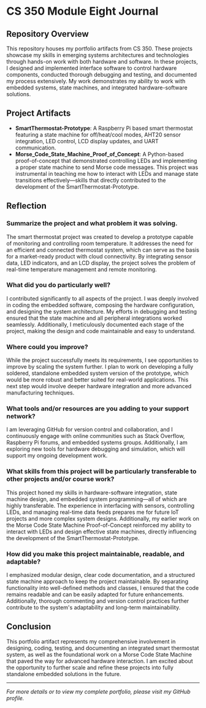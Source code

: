 # CS 350 Module Eight Journal

## Repository Overview

This repository houses my portfolio artifacts from CS 350. These projects showcase my skills in emerging systems architectures and technologies through hands-on work with both hardware and software. In these projects, I designed and implemented interface software to control hardware components, conducted thorough debugging and testing, and documented my process extensively. My work demonstrates my ability to work with embedded systems, state machines, and integrated hardware-software solutions.

## Project Artifacts

- **SmartThermostat-Prototype**: A Raspberry Pi based smart thermostat featuring a state machine for off/heat/cool modes, AHT20 sensor integration, LED control, LCD display updates, and UART communication.
- **Morse_Code_State_Machine_Proof_of_Concept**: A Python-based proof-of-concept that demonstrated controlling LEDs and implementing a proper state machine to send Morse code messages. This project was instrumental in teaching me how to interact with LEDs and manage state transitions effectively—skills that directly contributed to the development of the SmartThermostat-Prototype.

## Reflection

### Summarize the project and what problem it was solving.
The smart thermostat project was created to develop a prototype capable of monitoring and controlling room temperature. It addresses the need for an efficient and connected thermostat system, which can serve as the basis for a market-ready product with cloud connectivity. By integrating sensor data, LED indicators, and an LCD display, the project solves the problem of real-time temperature management and remote monitoring.

### What did you do particularly well?
I contributed significantly to all aspects of the project. I was deeply involved in coding the embedded software, composing the hardware configuration, and designing the system architecture. My efforts in debugging and testing ensured that the state machine and all peripheral integrations worked seamlessly. Additionally, I meticulously documented each stage of the project, making the design and code maintainable and easy to understand.

### Where could you improve?
While the project successfully meets its requirements, I see opportunities to improve by scaling the system further. I plan to work on developing a fully soldered, standalone embedded system version of the prototype, which would be more robust and better suited for real-world applications. This next step would involve deeper hardware integration and more advanced manufacturing techniques.

### What tools and/or resources are you adding to your support network?
I am leveraging GitHub for version control and collaboration, and I continuously engage with online communities such as Stack Overflow, Raspberry Pi forums, and embedded systems groups. Additionally, I am exploring new tools for hardware debugging and simulation, which will support my ongoing development work.

### What skills from this project will be particularly transferable to other projects and/or course work?
This project honed my skills in hardware-software integration, state machine design, and embedded system programming—all of which are highly transferable. The experience in interfacing with sensors, controlling LEDs, and managing real-time data feeds prepares me for future IoT projects and more complex system designs. Additionally, my earlier work on the Morse Code State Machine Proof-of-Concept reinforced my ability to interact with LEDs and design effective state machines, directly influencing the development of the SmartThermostat-Prototype.

### How did you make this project maintainable, readable, and adaptable?
I emphasized modular design, clear code documentation, and a structured state machine approach to keep the project maintainable. By separating functionality into well-defined methods and classes, I ensured that the code remains readable and can be easily adapted for future enhancements. Additionally, thorough commenting and version control practices further contribute to the system's adaptability and long-term maintainability.

## Conclusion

This portfolio artifact represents my comprehensive involvement in designing, coding, testing, and documenting an integrated smart thermostat system, as well as the foundational work on a Morse Code State Machine that paved the way for advanced hardware interaction. I am excited about the opportunity to further scale and refine these projects into fully standalone embedded solutions in the future.

---
*For more details or to view my complete portfolio, please visit my GitHub profile.*
